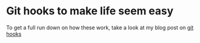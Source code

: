 # Git hooks to make life seem easy

To get a full run down on how these work, take a look at my blog post on [git hooks](http://rubypond.com/blog/slaying-dragons-git-bash-ruby)
